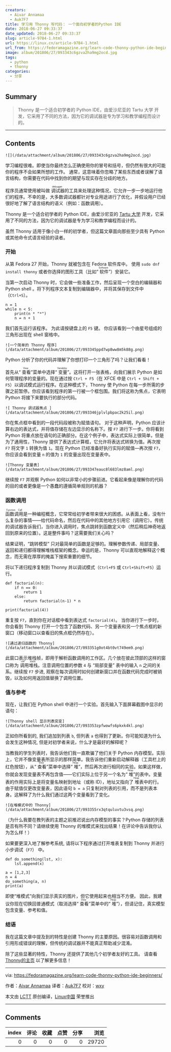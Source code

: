 ```yaml
---
creators:
  - Aivar Annamaa
  - Auk7F7
title: 学习用 Thonny 写代码： 一个面向初学者的Python IDE
date: 2018-06-27 09:33:37
date_updated: 2018-06-27 09:33:37
slug: article-9784-1.html
url: https://linux.cn/article-9784-1.html
url_from: https://fedoramagazine.org/learn-code-thonny-python-ide-beginners/
image: album/201806/27/093343c6gzva2ha9mg2ocd.jpg
tags:
  - python
  - thonny
categories:
  - 分享
---
```


## Summary

> Thonny 是一个适合初学者的 Python IDE，由爱沙尼亚的 Tartu 大学 开发，它采用了不同的方法，因为它的调试器是专为学习和教学编程而设计的。

***

<!-- more -->

## Contents

`![](/data/attachment/album/201806/27/093343c6gzva2ha9mg2ocd.jpg)`

学习编程很难。即使当你最终怎么正确使用你的冒号和括号，但仍然有很大的可能你的程序不会如果所想的工作。 通常，这意味着你忽略了某些东西或者误解了语言结构，你需要在代码中找到你的期望与现实存在分歧的地方。

程序员通常使用被叫做<ruby> 调试器 <rt>  debugger </rt></ruby>的工具来处理这种情况，它允许一步一步地运行他们的程序。不幸的是，大多数调试器都针对专业用途进行了优化，并假设用户已经很好地了解了语言结构的语义（例如：函数调用）。

Thonny 是一个适合初学者的 Python IDE，由爱沙尼亚的 [Tartu 大学](https://www.ut.ee/en) 开发，它采用了不同的方法，因为它的调试器是专为学习和教学编程而设计的。

虽然 Thonny 适用于像小白一样的初学者，但这篇文章面向那些至少具有 Python 或其他命令式语言经验的读者。

### 开始

从第 Fedora 27 开始，Thonny 就被包含在 Fedora 软件库中。 使用 `sudo dnf install thonny` 或者你选择的图形工具（比如“<ruby> 软件 <rt>  Software </rt></ruby>”）安装它。

当第一次启动 Thonny 时，它会做一些准备工作，然后呈现一个空白的编辑器和 Python shell 。将下列程序文本复制到编辑器中，并将其保存到文件中（`Ctrl+S`）。

```shell
n = 1
while n < 5:
    print(n * "*")
    n = n + 1
```

我们首先运行该程序。 为此请按键盘上的 `F5` 键。 你应该看到一个由星号组成的三角形出现在 shell 窗格中。

`![一个简单的 Thonny 程序](/data/attachment/album/201806/27/093345ppd7wp8ww8m5k88g.png)`

Python 分析了你的代码并理解了你想打印一个三角形了吗？让我们看看！

首先从“<ruby> 查看 <rt>  View </rt></ruby>”菜单中选择“<ruby> 变量 <rt>  Variables </rt></ruby>”。这将打开一张表格，向我们展示 Python 是如何管理程序的变量的。现在通过按 `Ctrl + F5`（在 XFCE 中是 `Ctrl + Shift + F5`）以调试模式运行程序。在这种模式下，Thonny 使 Python 在每一步所需的步骤之前暂停。你应该看到程序的第一行被一个框包围。我们将这称为焦点，它表明 Python 将接下来要执行的部分代码。

`![ Thonny 调试器焦点 ](/data/attachment/album/201806/27/093346jplvlpbpac2k25il.png)`

你在焦点框中看到的一段代码段被称为赋值语句。 对于这种声明，Python 应该计算右边的表达式，并将值存储在左边显示的名称下。按 `F7` 进行下一步。你将看到 Python 将重点放在语句的正确部分。在这个例子中，表达式实际上很简单，但是为了通用性，Thonny 提供了表达式计算框，它允许将表达式转换为值。再次按 `F7` 将文字 `1` 转换为值 `1`。现在 Python 已经准备好执行实际的赋值—再次按 `F7`，你应该会看到变量 `n` 的值为 `1` 的变量出现在变量表中。

`![Thonny 变量表](/data/attachment/album/201806/27/093347eauc8l683lmz8aml.png)`

继续按 `F7` 并观察 Python 如何以非常小的步骤前进。它看起来像是理解你的代码的目的或者更像是一个愚蠢的遵循简单规则的机器？

### 函数调用

<ruby> 函数调用 <rt>  Function Call </rt></ruby>是一种编程概念，它常常给初学者带来很大的困惑。从表面上看，没有什么复杂的事情——给代码命名，然后在代码中的其他地方引用它（调用它）。传统的调试器告诉我们，当你进入调用时，焦点跳转到函数定义中（然后稍后神奇地返回到原来的位置）。这是整件事吗？这需要我们关心吗？

结果证明，“跳转模型” 只对最简单的函数是足够的。理解参数传递、局部变量、返回和递归都得理解堆栈框架的概念。幸运的是，Thonny 可以直观地解释这个概念，而无需在厚厚的掩盖下搜索重要的细节。

将以下递归程序复制到 Thonny 并以调试模式（`Ctrl+F5` 或 `Ctrl+Shift+F5`）运行。

```shell
def factorial(n):
    if n == 0:
        return 1
    else:
        return factorial(n-1) * n

print(factorial(4))
```

重复按 `F7`，直到你在对话框中看到表达式 `factorial(4)`。 当你进行下一步时，你会看到 Thonny 打开一个包含了函数代码、另一个变量表和另一个焦点框的新窗口（移动窗口以查看旧的焦点框仍然存在）。

`![通过递归函数的 Thonny](/data/attachment/album/201806/27/093351g0ot4bt0vt749em9.png)`

此窗口表示堆栈帧，即用于解析函数调用的工作区。几个放在彼此顶部的这样的窗口称为<ruby> 调用堆栈 <rt>  call stack </rt></ruby>。注意调用位置的参数 `4` 与 “局部变量” 表中的输入 `n` 之间的关系。继续按 `F7` 步进, 观察在每次调用时如何创建新窗口并在函数代码完成时被销毁，以及如何用返回值替换了调用位置。

### 值与参考

现在，让我们在 Python shell 中进行一个实验。首先输入下面屏幕截图中显示的语句：

`![Thonny shell 显示列表突变](/data/attachment/album/201806/27/093353zpfwowfs6pkxk4kl.png)`

正如你所看到的, 我们追加到列表 `b`, 但列表 `a` 也得到了更新。你可能知道为什么会发生这种情况, 但是对初学者来说，什么才是最好的解释呢？

当教我的学生列表时，我告诉他们我一直欺骗了他们关于 Python 内存模型。实际上，它并不像变量表所显示的那样简单。我告诉他们重新启动解释器（工具栏上的红色按钮），从“<ruby> 查看 <rt>  View </rt></ruby>”菜单中选择“<ruby> 堆 <rt>  Heap </rt></ruby>”，然后再次进行相同的实验。如果这样做，你就会发现变量表不再包含值——它们实际上位于另一个名为“<ruby> 堆 <rt>  Heap </rt></ruby>”的表中。变量表的作用实际上是将变量名映射到地址（或称 ID），地址又指向了<ruby> 堆 <rt>  Heap </rt></ruby>表中的行。由于赋值仅更改变量表，因此语句 `b = a` 只复制对列表的引用，而不是列表本身。这解释了为什么我们通过这两个变量看到了变化。

`![在堆模式中的 Thonny](/data/attachment/album/201806/27/093355rx3qtquluvtu3vsq.png)`

（为什么我要在教列表的主题之前推迟说出内存模型的事实？Python 存储的列表是否有所不同？请继续使用 Thonny 的堆模式来找出结果！在评论中告诉我你认为怎么样！）

如果要更深入地了解参考系统, 请将以下程序通过打开堆表复制到 Thonny 并进行小步调试（`F7`） 中。

```shell
def do_something(lst, x):
    lst.append(x)

a = [1,2,3]
n = 4
do_something(a, n)
print(a)
```

即使“堆模式”向我们显示真实的图片，但它使用起来也相当不方便。 因此，我建议你现在切换回普通模式（取消选择“<ruby> 查看 <rt>  View </rt></ruby>”菜单中的“<ruby> 堆 <rt>  Heap </rt></ruby>”），但请记住，真实模型包含变量、参考和值。

### 结语

我在这篇文章中提及到的特性是创建 Thonny 的主要原因。很容易对函数调用和引用形成错误的理解，但传统的调试器并不能真正帮助减少混淆。

除了这些显著的特性，Thonny 还提供了其他几个初学者友好的工具。 请查看 [Thonny的主页](http://thonny.org) 以了解更多信息！

---

via: <https://fedoramagazine.org/learn-code-thonny-python-ide-beginners/>

作者：[Aivar Annamaa](https://fedoramagazine.org/) 译者：[Auk7F7](https://github.com/Auk7F7) 校对：[wxy](https://github.com/wxy)

本文由 [LCTT](https://github.com/LCTT/TranslateProject) 原创编译，[Linux中国](https://linux.cn/) 荣誉推出

***

## Comments


|   index |   评论 |   收藏 |   点赞 |   分享 |   浏览 |
|--------:|-------:|-------:|-------:|-------:|-------:|
|       0 |      0 |      0 |      0 |      0 |  29720 |
